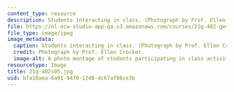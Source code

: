 ```yaml
---
content_type: resource
description: Students interacting in class. (Photograph by Prof. Ellen Crocker.)
file: https://ol-ocw-studio-app-qa.s3.amazonaws.com/courses/21g-402-german-ii-spring-2005/bfa10aea6a91947012d6dc67af86ce3b_21g-402s05.jpg
file_type: image/jpeg
image_metadata:
  caption: Students interacting in class. (Photograph by Prof. Ellen Crocker.)
  credit: Photograph by Prof. Ellen Crocker.
  image-alt: A photo montage of students participating in class activities.
resourcetype: Image
title: 21g-402s05.jpg
uid: bfa10aea-6a91-9470-12d6-dc67af86ce3b
---
```

